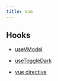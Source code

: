 ```yaml
---
title: Vue
---
```




## Hooks

- [useVModel](./hooks/useVModel.md)
- [useToggleDark](./hooks/useToggleDark.md)

- [vue directive](./vue-directive.md)
